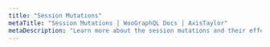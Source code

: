 ```yaml
---
title: "Session Mutations"
metaTitle: "Session Mutations | WooGraphQL Docs | AxisTaylor"
metaDescription: "Learn more about the session mutations and their effect on the user session."
---
```

